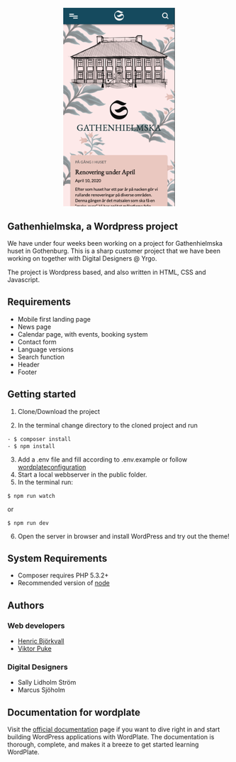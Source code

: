 <p align="center">
<img src="gathenhielmska.png" alt="Gameboard" width="50%">
</p>

## Gathenhielmska, a Wordpress project

We have under four weeks been working on a project for Gathenhielmska huset in Gothenburg.
This is a sharp customer project that we have been working on together with Digital Designers @ Yrgo. 

The project is Wordpress based, and also written in HTML, CSS and Javascript.

## Requirements

* Mobile first landing page
* News page
* Calendar page, with events, booking system
* Contact form
* Language versions
* Search function
* Header
* Footer

## Getting started

1. Clone/Download the project

2. In the terminal change directory to the cloned project and run

```
- $ composer install
- $ npm install
```

3. Add a .env file and fill according to .env.example or follow [wordplateconfiguration](https://wordplate.github.io)
4. Start a local webbserver in the public folder.
5. In the terminal run:

```
$ npm run watch
```

or 

```
$ npm run dev
```

6. Open the server in browser and install WordPress and try out the theme!

## System Requirements

- Composer requires PHP 5.3.2+
- Recommended version of [node](https://nodejs.org/en/)

## Authors

### Web developers

- [Henric Björkvall](https://github.com/henricbjork)
- [Viktor Puke](https://github.com/vpuke)

### Digital Designers

- Sally Lidholm Ström
- Marcus Sjöholm

## Documentation for wordplate
Visit the [official documentation](https://wordplate.github.io/) page if you want to dive right in and start building WordPress applications with WordPlate. The documentation is thorough, complete, and makes it a breeze to get started learning WordPlate.
